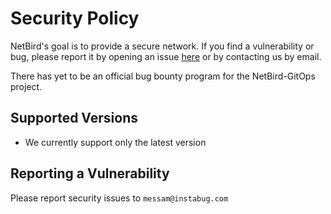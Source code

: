 # Security Policy

NetBird's goal is to provide a secure network. If you find a vulnerability or bug, please report it by opening an issue [here](https://github.com/instabug/netbird-gitops/issues/new?assignees=&labels=&template=bug-issue-report.md&title=) or by contacting us by email.

There has yet to be an official bug bounty program for the NetBird-GitOps project.

## Supported Versions
- We currently support only the latest version

## Reporting a Vulnerability

Please report security issues to `messam@instabug.com`
